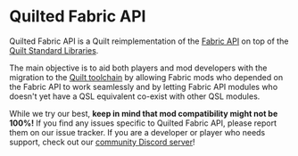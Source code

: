 # Quilted Fabric API

Quilted Fabric API is a Quilt reimplementation of the [Fabric API](https://github.com/FabricMC/fabric) on top of the [Quilt Standard Libraries](https://github.com/QuiltMC/quilt-standard-libraries).

The main objective is to aid both players and mod developers with the migration to the [Quilt toolchain](https://quiltmc.org) by allowing Fabric mods who depended on the Fabric API to work seamlessly and by letting Fabric API modules who doesn't yet have a QSL equivalent co-exist with other QSL modules.

While we try our best, **keep in mind that mod compatibility might not be 100%!** If you find any issues specific to Quilted Fabric API, please report them on our issue tracker. If you are a developer or player who needs support, check out our [community Discord server](https://discord.quiltmc.org)!
